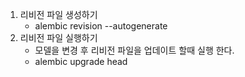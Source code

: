 1. 리비전 파일 생성하기
   - alembic revision --autogenerate
2. 리비전 파일 실행하기
   - 모델을 변경 후 리비전 파일을 업데이트 할때 실행 한다.
   - alembic upgrade head
